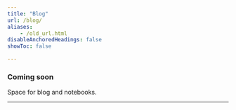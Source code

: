 ```yaml
---
title: "Blog" 
url: /blog/
aliases:
    - /old_url.html
disableAnchoredHeadings: false
showToc: false

---
```


### Coming soon

Space for blog and notebooks.

---